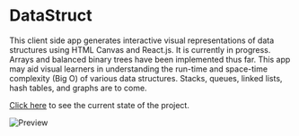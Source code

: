 # DataStruct

This client side app generates interactive visual representations of data structures using HTML Canvas and React.js. It is currently in progress. Arrays and balanced binary trees have been implemented thus far. This app may aid visual learners in understanding the run-time and space-time complexity (Big O) of various data structures. Stacks, queues, linked lists, hash tables, and graphs are to come. 

[Click here](https://cnmiller127.github.io/data-struct/#/) to see the current state of the project. 

![Preview ](./src/images/tree.PNG)
